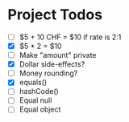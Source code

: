 # Project Todos

* [ ] $5 + 10 CHF = $10 if rate is 2:1
* [x] $5 * 2 = $10
* [ ] Make "amount" private
* [x] Dollar side-effects?
* [ ] Money rounding?
* [x] equals()
* [ ] hashCode()
* [ ] Equal null
* [ ] Equal object